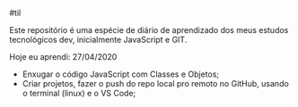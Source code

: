 #til

Este repositório é uma espécie de diário de aprendizado dos meus estudos tecnológicos dev, inicialmente JavaScript e GIT.

Hoje eu aprendi:
27/04/2020
- Enxugar o código JavaScript com Classes e Objetos;
- Criar projetos, fazer o push do repo local pro remoto no GitHub, usando o terminal (linux) e o VS Code;